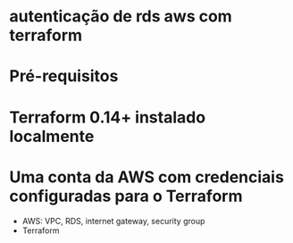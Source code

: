 # autenticação de rds aws com terraform
# Pré-requisitos
# Terraform 0.14+ instalado localmente
# Uma conta da AWS com credenciais configuradas para o Terraform

- AWS: VPC, RDS, internet gateway, security group
- Terraform

